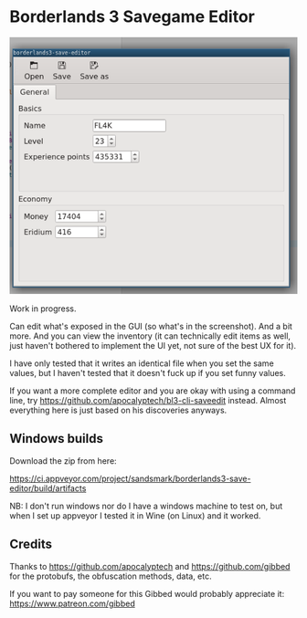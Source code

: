 Borderlands 3 Savegame Editor
=============================

![screenshot](/doc/screenshot.png)


Work in progress.

Can edit what's exposed in the GUI (so what's in the screenshot). And a bit
more. And you can view the inventory (it can technically edit items as well,
just haven't bothered to implement the UI yet, not sure of the best UX for it).

I have only tested that it writes an identical file when you set the same
values, but I haven't tested that it doesn't fuck up if you set funny values.

If you want a more complete editor and you are okay with using a command line,
try https://github.com/apocalyptech/bl3-cli-saveedit instead. Almost everything
here is just based on his discoveries anyways.

## Windows builds

Download the zip from here:

https://ci.appveyor.com/project/sandsmark/borderlands3-save-editor/build/artifacts

NB: I don't run windows nor do I have a windows machine to test on, but when I
set up appveyor I tested it in Wine (on Linux) and it worked.

## Credits

Thanks to https://github.com/apocalyptech and https://github.com/gibbed for the
protobufs, the obfuscation methods, data, etc.

If you want to pay someone for this Gibbed would probably appreciate it:
https://www.patreon.com/gibbed

